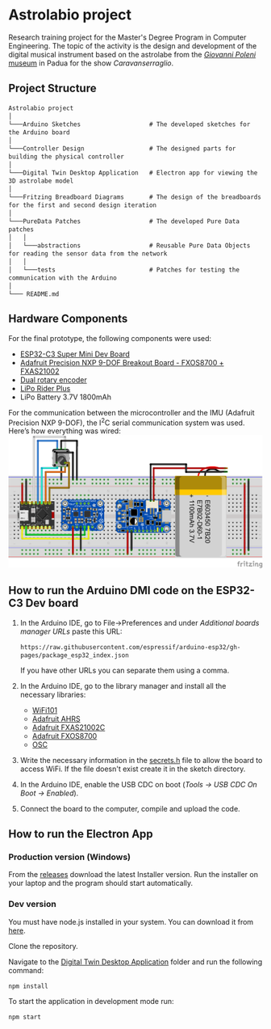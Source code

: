 # Astrolabio project

Research training project for the Master's Degree Program in Computer Engineering. The topic of the activity is the design and development of the digital musical instrument based on the astrolabe from the [_Giovanni Poleni_ museum](https://www.musei.unipd.it/it/fisica#) in Padua for the show _Caravanserraglio_.

## Project Structure

```
Astrolabio project
│
└───Arduino Sketches                   # The developed sketches for the Arduino board
│
└───Controller Design                  # The designed parts for building the physical controller
│
└───Digital Twin Desktop Application   # Electron app for viewing the 3D astrolabe model
│
└───Fritzing Breadboard Diagrams       # The design of the breadboards for the first and second design iteration
│
└───PureData Patches                   # The developed Pure Data patches
│   │
│   └───abstractions                   # Reusable Pure Data Objects for reading the sensor data from the network
│   │
│   └───tests                          # Patches for testing the communication with the Arduino
│
└─── README.md
```


## Hardware Components

For the final prototype, the following components were used:

-   [ESP32-C3 Super Mini Dev Board](https://www.espboards.dev/esp32/esp32-c3-super-mini/)
-   [Adafruit Precision NXP 9-DOF Breakout Board - FXOS8700 + FXAS21002](https://www.adafruit.com/product/3463)
-   [Dual rotary encoder](https://docs.rs-online.com/f0a8/A700000009887456.pdf)
-   [LiPo Rider Plus](https://wiki.seeedstudio.com/Lipo-Rider-Plus/)
-   LiPo Battery 3.7V 1800mAh

For the communication between the microcontroller and the IMU (Adafruit Precision NXP 9-DOF), the I<sup>2</sup>C serial communication system was used. Here’s how everything was wired:
![image](./Fritzing%20Breadboard%20Diagrams//ESP32C3Breadboard.png)

## How to run the Arduino DMI code on the ESP32-C3 Dev board

1.  In the Arduino IDE, go to File->Preferences and under _Additional boards manager URLs_ paste this URL:

        https://raw.githubusercontent.com/espressif/arduino-esp32/gh-pages/package_esp32_index.json

    If you have other URLs you can separate them using a comma.

2.  In the Arduino IDE, go to the library manager and install all the necessary libraries:
    - [WiFi101](https://docs.arduino.cc/libraries/wifi101/)
    - [Adafruit AHRS](https://github.com/adafruit/Adafruit_AHRS)
    - [Adafruit FXAS21002C](https://github.com/adafruit/Adafruit_FXAS21002C)
    - [Adafruit FXOS8700](https://github.com/adafruit/Adafruit_FXOS8700)
    - [OSC](https://github.com/CNMAT/OSC)
3.  Write the necessary information in the [secrets.h](./Arduino%20Sketches/ESP32C3_send_IMU_and_encoder_Data_OSC/secrets.h) file to allow the board to access WiFi. If the file doesn't exist create it in the sketch directory.
4. In the Arduino IDE, enable the USB CDC on boot (*Tools -> USB CDC On Boot -> Enabled*).
5. Connect the board to the computer, compile and upload the code.

## How to run the Electron App 

### Production version (Windows)
From the [releases](https://github.com/ludovicodimartino/astrolabio-arduino/releases) download the latest Installer version.
Run the installer on your laptop and the program should start automatically.

### Dev version
You must have node.js installed in your system. You can download it from [here](https://nodejs.org/en).

Clone the repository.

Navigate to the [Digital Twin Desktop Application](./Digital%20Twin%20Desktop%20Application/) folder and run the following command:

    npm install

To start the application in development mode run:

    npm start


